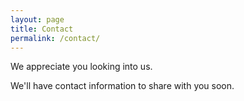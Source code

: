 ```yaml
---
layout: page
title: Contact
permalink: /contact/
---
```


We appreciate you looking into us.

We'll have contact information to share with you soon.
